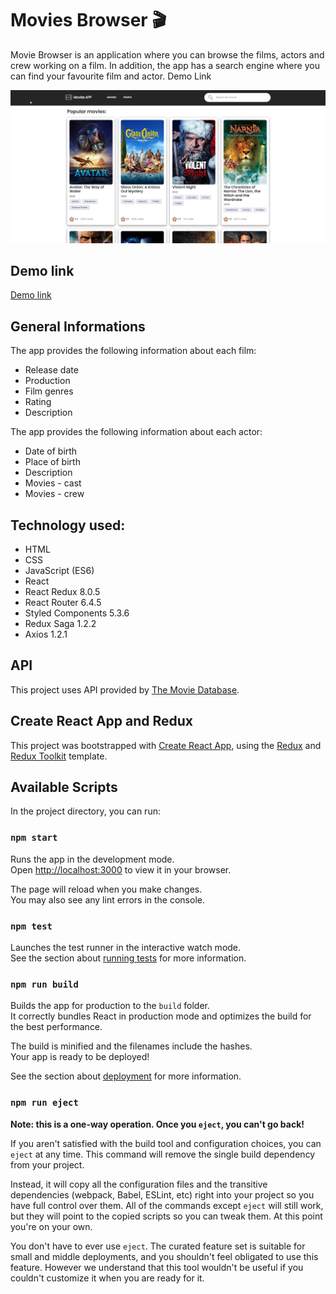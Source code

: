 # Movies Browser 🎬

Movie Browser is an application where you can browse the films, actors and crew working on a film.
In addition, the app has a search engine where you can find your favourite film and actor. Demo Link

![Movie-browser photo](https://raw.githubusercontent.com/dawidpiech/MovieAPP/master/readme/MovieApp.png)

## Demo link

[Demo link](https://movieapp.piech.it/)

## General Informations

The app provides the following information about each film:

- Release date
- Production
- Film genres
- Rating
- Description

The app provides the following information about each actor:

- Date of birth
- Place of birth
- Description
- Movies - cast
- Movies - crew

## Technology used:

- HTML
- CSS
- JavaScript (ES6)
- React
- React Redux 8.0.5
- React Router 6.4.5
- Styled Components 5.3.6
- Redux Saga 1.2.2
- Axios 1.2.1

## API

This project uses API provided by [The Movie Database](https://www.themoviedb.org/).

## Create React App and Redux

This project was bootstrapped with [Create React App](https://github.com/facebook/create-react-app), using the [Redux](https://redux.js.org/) and [Redux Toolkit](https://redux-toolkit.js.org/) template.

## Available Scripts

In the project directory, you can run:

### `npm start`

Runs the app in the development mode.  
Open [http://localhost:3000](http://localhost:3000/) to view it in your browser.

The page will reload when you make changes.  
You may also see any lint errors in the console.

### `npm test`

Launches the test runner in the interactive watch mode.  
See the section about [running tests](https://facebook.github.io/create-react-app/docs/running-tests) for more information.

### `npm run build`

Builds the app for production to the `build` folder.  
It correctly bundles React in production mode and optimizes the build for the best performance.

The build is minified and the filenames include the hashes.  
Your app is ready to be deployed!

See the section about [deployment](https://facebook.github.io/create-react-app/docs/deployment) for more information.

### `npm run eject`

**Note: this is a one-way operation. Once you `eject`, you can't go back!**

If you aren't satisfied with the build tool and configuration choices, you can `eject` at any time. This command will remove the single build dependency from your project.

Instead, it will copy all the configuration files and the transitive dependencies (webpack, Babel, ESLint, etc) right into your project so you have full control over them. All of the commands except `eject` will still work, but they will point to the copied scripts so you can tweak them. At this point you're on your own.

You don't have to ever use `eject`. The curated feature set is suitable for small and middle deployments, and you shouldn't feel obligated to use this feature. However we understand that this tool wouldn't be useful if you couldn't customize it when you are ready for it.
